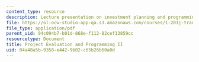 ```yaml
---
content_type: resource
description: Lecture presentation on investment planning and programming.
file: https://ol-ocw-studio-app-qa.s3.amazonaws.com/courses/1-201j-transportation-systems-analysis-demand-and-economics-fall-2008/04a48a5b9358e4429602c65b26b60a0d_1.201_f08_lec23.pdf
file_type: application/pdf
parent_uid: 94c094b7-b01d-868e-f112-82cef13859cc
resourcetype: Document
title: Project Evaluation and Programming II
uid: 04a48a5b-9358-e442-9602-c65b26b60a0d
---
```

